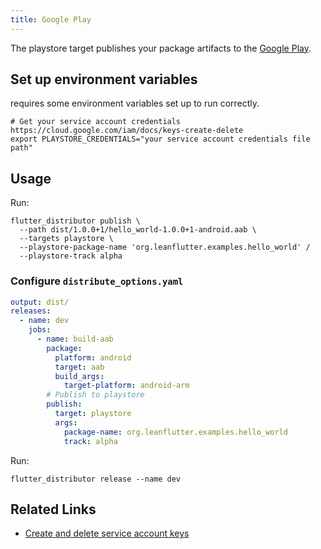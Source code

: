 ```yaml
---
title: Google Play
---
```


The playstore target publishes your package artifacts to the [Google Play](https://play.google.com/store/apps).

## Set up environment variables

requires some environment variables set up to run correctly.

```
# Get your service account credentials https://cloud.google.com/iam/docs/keys-create-delete
export PLAYSTORE_CREDENTIALS="your service account credentials file path"
```

## Usage

Run:

```
flutter_distributor publish \
  --path dist/1.0.0+1/hello_world-1.0.0+1-android.aab \
  --targets playstore \
  --playstore-package-name 'org.leanflutter.examples.hello_world' /
  --playstore-track alpha
```

### Configure `distribute_options.yaml`

```yaml
output: dist/
releases:
  - name: dev
    jobs:
      - name: build-aab
        package:
          platform: android
          target: aab
          build_args:
            target-platform: android-arm
        # Publish to playstore
        publish:
          target: playstore
          args:
            package-name: org.leanflutter.examples.hello_world
            track: alpha
```

Run:

```
flutter_distributor release --name dev
```

## Related Links

- [Create and delete service account keys](https://cloud.google.com/iam/docs/keys-create-delete)
